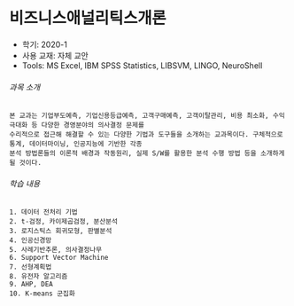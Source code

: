 # 비즈니스애널리틱스개론
* 학기: 2020-1
* 사용 교재: 자체 교안
* Tools: MS Excel, IBM SPSS Statistics, LIBSVM, LINGO, NeuroShell

###### 과목 소개
```
본 교과는 기업부도예측, 기업신용등급예측, 고객구매예측, 고객이탈관리, 비용 최소화, 수익 극대화 등 다양한 경영분야의 의사결정 문제를
수리적으로 접근해 해결할 수 있는 다양한 기법과 도구들을 소개하는 교과목이다. 구체적으로 통계, 데이터마이닝, 인공지능에 기반한 각종
분석 방법론들의 이론적 배경과 작동원리, 실제 S/W를 활용한 분석 수행 방법 등을 소개하게 될 것이다.
```

###### 학습 내용
```
1. 데이터 전처리 기법
2. t-검정, 카이제곱검정, 분산분석
3. 로지스틱스 회귀모형, 판별분석
4. 인공신경망
5. 사례기반추론, 의사결정나무
6. Support Vector Machine
7. 선형계획법
8. 유전자 알고리즘
9. AHP, DEA
10. K-means 군집화
```
